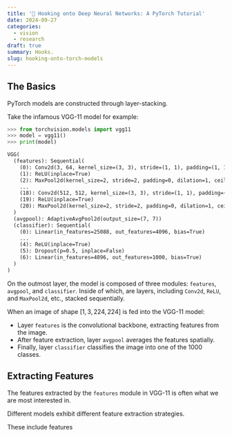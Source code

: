 ```yaml
---
title: '🔮 Hooking onto Deep Neural Networks: A PyTorch Tutorial'
date: 2024-09-27
categories:
  - vision
  - research
draft: true
summary: Hooks.
slug: hooking-onto-torch-models
---
```


## The Basics

PyTorch models are constructed through layer-stacking.

Take the infamous VGG-11 model for example:

```python
>>> from torchvision.models import vgg11
>>> model = vgg11()
>>> print(model)
```

<!-- more -->

```txt
VGG(
  (features): Sequential(
    (0): Conv2d(3, 64, kernel_size=(3, 3), stride=(1, 1), padding=(1, 1))
    (1): ReLU(inplace=True)
    (2): MaxPool2d(kernel_size=2, stride=2, padding=0, dilation=1, ceil_mode=False)
    ...
    (18): Conv2d(512, 512, kernel_size=(3, 3), stride=(1, 1), padding=(1, 1))
    (19): ReLU(inplace=True)
    (20): MaxPool2d(kernel_size=2, stride=2, padding=0, dilation=1, ceil_mode=False)
  )
  (avgpool): AdaptiveAvgPool2d(output_size=(7, 7))
  (classifier): Sequential(
    (0): Linear(in_features=25088, out_features=4096, bias=True)
    ...
    (4): ReLU(inplace=True)
    (5): Dropout(p=0.5, inplace=False)
    (6): Linear(in_features=4096, out_features=1000, bias=True)
  )
)
```

On the outmost layer, the model is composed of three modules: `features`, `avgpool`, and `classifier`. Inside of which, are layers, including `Conv2d`, `ReLU`, and `MaxPool2d`, etc., stacked sequentially.

When an image of shape $[1, 3, 224, 224]$ is fed into the VGG-11 model:

- Layer `features` is the convolutional backbone, extracting features from the image.
- After feature extraction, layer `avgpool` averages the features spatially.
- Finally, layer `classifier` classifies the image into one of the 1000 classes.

## Extracting Features

The features extracted by the `features` module in VGG-11 is often what we are most interested in.

Different models exhibit different feature extraction strategies.

These include features
